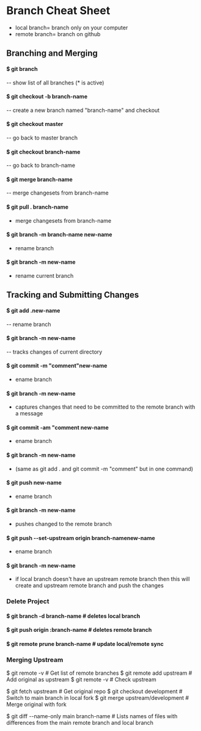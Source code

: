 # Branch Cheat Sheet

- local branch= branch only on your computer
- remote branch= branch on github

## Branching and Merging

#### $ git branch
  -- show list of all branches (* is active)

#### $ git checkout -b branch-name                                      
  -- create a new branch named "branch-name" and checkout
  
#### $ git checkout master                                     
  -- go back to master branch
   
#### $ git checkout branch-name                                      
  -- go back to branch-name

#### $ git merge branch-name                                     
  -- merge changesets from branch-name

#### $ git pull . branch-name                                     
  - merge changesets from branch-name

#### $ git branch -m branch-name new-name                                     
  - rename branch

#### $ git branch -m new-name                                     
  - rename current branch

## Tracking and Submitting Changes
#### $ git add .new-name                                     
  -- rename branch

#### $ git branch -m new-name                                     
  -- tracks changes of current directory
  
#### $ git commit -m "comment"new-name                                     
  - ename branch

#### $ git branch -m new-name                                     
  - captures changes that need to be committed to the remote branch with a message

#### $ git commit -am "comment new-name                                     
  - ename branch

#### $ git branch -m new-name                                     
  - (same as git add . and git commit -m "comment" but in one command)

#### $ git push new-name                                     
  - ename branch

#### $ git branch -m new-name                                     
  - pushes changed to the remote branch

#### $ git push --set-upstream origin branch-namenew-name                                     
  - ename branch

#### $ git branch -m new-name                                     
  - if local branch doesn't have an upstream remote branch then this will create and upstream remote branch and push the changes


### Delete Project
#### $ git branch -d branch-name  	                    # deletes local branch

#### $ git push origin :branch-name	                  # deletes remote branch

#### $ git remote prune branch-name	                  # update local/remote sync


### Merging Upstream

$ git remote -v 									                # Get list of remote branches
$ git remote add upstream <upstream github url>	  # Add original as upstream
$ git remote -v 									                # Check upstream

$ git fetch upstream 								              # Get original repo
$ git checkout development						            # Switch to main branch in local fork
$ git merge upstream/development					        # Merge original with fork

$ git diff --name-only main branch-name		        # Lists names of files with differences from the main remote branch and local branch
  
  
  
